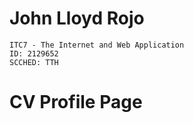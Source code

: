 # John Lloyd Rojo
    ITC7 - The Internet and Web Application
    ID: 2129652
    SCCHED: TTH
    
# CV Profile Page
